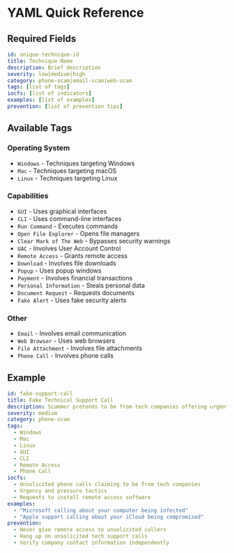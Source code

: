 # YAML Quick Reference

## Required Fields
```yaml
id: unique-technique-id
title: Technique Name
description: Brief description
severity: low|medium|high
category: phone-scam|email-scam|web-scam
tags: [list of tags]
iocfs: [list of indicators]
examples: [list of examples]
prevention: [list of prevention tips]
```

## Available Tags

### Operating System
- `Windows` - Techniques targeting Windows
- `Mac` - Techniques targeting macOS
- `Linux` - Techniques targeting Linux

### Capabilities
- `GUI` - Uses graphical interfaces
- `CLI` - Uses command-line interfaces
- `Run Command` - Executes commands
- `Open File Explorer` - Opens file managers
- `Clear Mark of The Web` - Bypasses security warnings
- `UAC` - Involves User Account Control
- `Remote Access` - Grants remote access
- `Download` - Involves file downloads
- `Popup` - Uses popup windows
- `Payment` - Involves financial transactions
- `Personal Information` - Steals personal data
- `Document Request` - Requests documents
- `Fake Alert` - Uses fake security alerts

### Other
- `Email` - Involves email communication
- `Web Browser` - Uses web browsers
- `File Attachment` - Involves file attachments
- `Phone Call` - Involves phone calls

## Example
```yaml
id: fake-support-call
title: Fake Technical Support Call
description: Scammer pretends to be from tech companies offering urgent support.
severity: medium
category: phone-scam
tags:
  - Windows
  - Mac
  - Linux
  - GUI
  - CLI
  - Remote Access
  - Phone Call
iocfs:
  - Unsolicited phone calls claiming to be from tech companies
  - Urgency and pressure tactics
  - Requests to install remote access software
examples:
  - "Microsoft calling about your computer being infected"
  - "Apple support calling about your iCloud being compromised"
prevention:
  - Never give remote access to unsolicited callers
  - Hang up on unsolicited tech support calls
  - Verify company contact information independently
``` 
